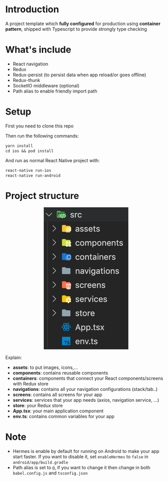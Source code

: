 # Introduction
A project template which **fully configured** for production using **container pattern**, shipped with Typescript to provide strongly type checking
# What's include
- React navigation
- Redux
- Redux-persist (to persist data when app reload/or goes offline)
- Redux-thunk
- SocketIO middleware (optional)
- Path alias to enable friendly import path
# Setup
First you need to clone this repo

Then run the following commands:
```
yarn install
cd ios && pod install
```

And run as normal React Native project with:
```
react-native run-ios
react-native run-android
```
# Project structure
<div align="center">
<img src="./__docs__/project_structure.png" alt="Project structure">
</div>

Explain:
- **assets**: to put images, icons,...
- **components**: contains reusable components
- **containers**: components that connect your React components/screens with Redux store
- **navigations**: contains all your navigation configurations (stack/tab..)
- **screens**: contains all screens for your app
- **services**: services that your app needs (axios, navigation service, ...)
- **store**: your Redux store
- **App.tsx**: your main application component
- **env.ts**: contains common variables for your app
# Note
- Hermes is enable by default for running on Android to make your app start faster. If you want to disable it, set `enableHermes` to `false` in `android/app/build.gradle`
- Path alias is set to `@`, if you want to change it then change in both `babel.config.js` and `tsconfig.json`